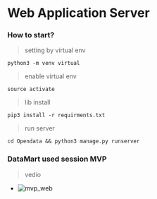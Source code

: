 # Web Application Server

### How to start?
> setting by virtual env
```
python3 -m venv virtual
```

> enable virtual env 
```
source activate
```

> lib install
```
pip3 install -r requirments.txt
```

> run server
```
cd Opendata && python3 manage.py runserver
```

### DataMart used session MVP
> vedio

- ![mvp_web](https://user-images.githubusercontent.com/118493627/234904181-4d07dd73-ad41-4305-bfda-8a044414d450.gif)


